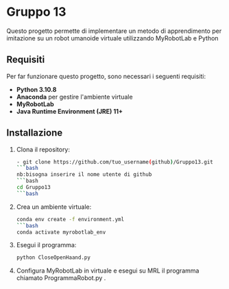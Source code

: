 # Gruppo 13

Questo progetto permette di implementare un metodo di apprendimento per imitazione su un robot umanoide virtuale utilizzando MyRobotLab e Python

## Requisiti

Per far funzionare questo progetto, sono necessari i seguenti requisiti:
- **Python 3.10.8** 
- **Anaconda** per gestire l'ambiente virtuale
- **MyRobotLab** 
- **Java Runtime Environment (JRE) 11+**

## Installazione

1. Clona il repository:
   ```bash
   - git clone https://github.com/tuo_username(github)/Gruppo13.git
   ```bash
   nb:bisogna inserire il nome utente di github
   ```bash
   cd Gruppo13
   ```bash
   
2. Crea un ambiente virtuale:
   ```bash
   conda env create -f environment.yml
   ```bash
   conda activate myrobotlab_env
   
3. Esegui il programma:
   ```bash
   python CloseOpenHaand.py
   
4. Configura MyRobotLab in virtuale e esegui su MRL il programma chiamato ProgrammaRobot.py .

